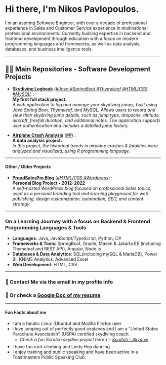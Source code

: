 # Hi there, I'm Nikos Pavlopoulos.

I'm an aspiring Software Engineer, with over a decade of professional experience in Sales and Customer Service experience in multinational professional environments. Currently building expertise in backend and frontend development through education with a focus on modern programming languages and frameworks, as well as data analysis, databases, and business intelligence tools.

* * *

## 👨‍💻 Main Repositories - Software Development Projects

- **[Skydiving Logbook](https://github.com/nikospavlopoulos/skydivinglogbook-spring-thymeleaf)**
  \([*\#Java \#SpringBoot \#Thymeleaf \#HTML/CSS \#MySQL*](https://github.com/nikospavlopoulos/skydivinglogbook-spring-thymeleaf)\) :  
    **My first full stack project.**  
    *A web application to log and manage your skydiving jumps, built using Java Spring Boot, Thymeleaf, and MySQL. Allows users to record and view their skydiving jump details, such as jump type, dropzone, altitude, aircraft, freefall duration, and additional notes. The application supports user authentication and includes a detailed jump history.*
  
- **[Airplane Crash Analysis](https://github.com/nikospavlopoulos/plane_crashes_R)**
  \([*\#R*](https://github.com/nikospavlopoulos/plane_crashes_R)\) :  
    **A data analysis project.**  
    *In this project, the historical trends in airplane crashes & fatalities were analyzed and visualized, using R programming language.*

* * *

#### Other / Older Projects

- **[ProudSalesPro Blog](https://github.com/nikospavlopoulos/proudsalespro)** ([*\#HTML/CSS \#Wordpress*](https://github.com/nikospavlopoulos/proudsalespro)\) :  
  **Personal Blog Project • 2012–2022**  
  *A self-hosted WordPress blog focused on professional Sales topics, used as a personal branding tool and learning playground for web publishing, design customization, automation, SEO, and content strategy.*

* * *

### On a Learning Journey with a focus on Backend & Frontend Programming Languages & Tools

- **Languages**: Java, JavaScript/TypeScript, Python, C#
- **Frameworks & Tools**: SpringBoot, Gradle, Maven & Jakarta EE (including Thymeleaf and REST API), Angular, Node.js
- **Databases & Data Analytics**: SQL(including mySQL & MariaDB), Power BI, KNIME Analytics, Advanced Excel
- **Web Development**: HTML, CSS

* * *

### 📩 Contact Me via the email in my profile info 
### 📄 Or check a [Google Doc of my resume](https://resume.nikospavlopoulos.com)

 
* * *
#### Fun Facts about me

- I am a fanatic Linux (Ubuntu) and Mozilla Firefox user.
- I love jumping out of perfectly good airplanes and I am a "United States Parachute Association" (USPA) certified skydiving coach.
   - *Check a fun Scratch skydive project here :point_right: [Scratch - Skydive](https://scratch.mit.edu/projects/1140480389)*
- I have fun rock climbing and Lindy Hop dancing
- I enjoy training and public speaking and have been active in a Toastmasters Public Speaking Club.
